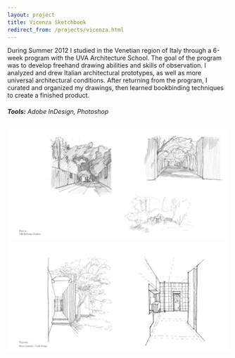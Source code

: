 ```yaml
---
layout: project
title: Vicenza Sketchbook
redirect_from: /projects/vicenza.html
---
```


During Summer 2012 I studied in the Venetian region of Italy through a 6-week program with the UVA Architecture School. The goal of the program was to develop freehand drawing abilities and skills of observation. I analyzed and drew Italian architectural prototypes, as well as more universal architectural conditions. After returning from the program, I curated and organized my drawings, then learned bookbinding techniques to create a finished product.

###### **Tools:** Adobe InDesign, Photoshop

![Example Sketches](/assets/images/projects/sketches1.png)
![Example Sketches](/assets/images/projects/sketches2.png)
